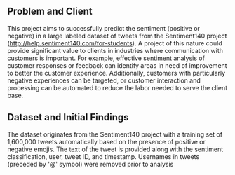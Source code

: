 ## Problem and Client

This project aims to successfully predict the sentiment (positive or negative) in a large labeled dataset of tweets from the Sentiment140 project (http://help.sentiment140.com/for-students). A project of this nature could provide significant value to clients in industries where communication with customers is important. For example, effective sentiment analysis of customer responses or feedback can identify areas in need of improvement to better the customer experience. Additionally, customers with particularly negative experiences can be targeted, or customer interaction and processing can be automated to reduce the labor needed to serve the client base.

## Dataset and Initial Findings

The dataset originates from the Sentiment140 project with a training set of 1,600,000 tweets automatically based on the presence of positive or negative emojis. The text of the tweet is provided along with the sentiment classification, user, tweet ID, and timestamp. Usernames in tweets (preceded by '@' symbol) were removed prior to analysis

